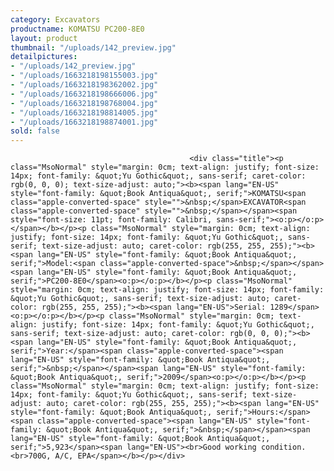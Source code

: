```yaml
---
category: Excavators
productname: KOMATSU PC200-8E0
layout: product
thumbnail: "/uploads/142_preview.jpg"
detailpictures:
- "/uploads/142_preview.jpg"
- "/uploads/1663218198155003.jpg"
- "/uploads/1663218198362002.jpg"
- "/uploads/1663218198666006.jpg"
- "/uploads/1663218198768004.jpg"
- "/uploads/1663218198814005.jpg"
- "/uploads/1663218198874001.jpg"
sold: false
---
```


                                            <div class="title"><p class="MsoNormal" style="margin: 0cm; text-align: justify; font-size: 14px; font-family: &quot;Yu Gothic&quot;, sans-serif; caret-color: rgb(0, 0, 0); text-size-adjust: auto;"><b><span lang="EN-US" style="font-family: &quot;Book Antiqua&quot;, serif;">KOMATSU<span class="apple-converted-space" style="">&nbsp;</span>EXCAVATOR<span class="apple-converted-space" style="">&nbsp;</span></span><span style="font-size: 11pt; font-family: Calibri, sans-serif;"><o:p></o:p></span></b></p><p class="MsoNormal" style="margin: 0cm; text-align: justify; font-size: 14px; font-family: &quot;Yu Gothic&quot;, sans-serif; text-size-adjust: auto; caret-color: rgb(255, 255, 255);"><b><span lang="EN-US" style="font-family: &quot;Book Antiqua&quot;, serif;">Model:<span class="apple-converted-space">&nbsp;</span></span><span lang="EN-US" style="font-family: &quot;Book Antiqua&quot;, serif;">PC200-8E0</span><o:p></o:p></b></p><p class="MsoNormal" style="margin: 0cm; text-align: justify; font-size: 14px; font-family: &quot;Yu Gothic&quot;, sans-serif; text-size-adjust: auto; caret-color: rgb(255, 255, 255);"><b><span lang="EN-US">Serial: 1289</span><o:p></o:p></b></p><p class="MsoNormal" style="margin: 0cm; text-align: justify; font-size: 14px; font-family: &quot;Yu Gothic&quot;, sans-serif; text-size-adjust: auto; caret-color: rgb(0, 0, 0);"><b><span lang="EN-US" style="font-family: &quot;Book Antiqua&quot;, serif;">Year:</span><span class="apple-converted-space"><span lang="EN-US" style="font-family: &quot;Book Antiqua&quot;, serif;">&nbsp;</span></span><span lang="EN-US" style="font-family: &quot;Book Antiqua&quot;, serif;">2009</span><o:p></o:p></b></p><p class="MsoNormal" style="margin: 0cm; text-align: justify; font-size: 14px; font-family: &quot;Yu Gothic&quot;, sans-serif; text-size-adjust: auto; caret-color: rgb(255, 255, 255);"><b><span lang="EN-US" style="font-family: &quot;Book Antiqua&quot;, serif;">Hours:</span><span class="apple-converted-space"><span lang="EN-US" style="font-family: &quot;Book Antiqua&quot;, serif;">&nbsp;</span></span><span lang="EN-US" style="font-family: &quot;Book Antiqua&quot;, serif;">5,923</span><span lang="EN-US"><br>Good working condition.<br>700G, A/C, EPA</span></b></p></div>

